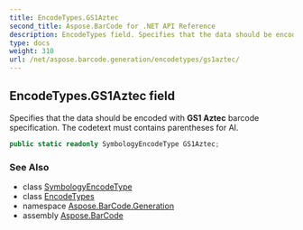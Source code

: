 ```yaml
---
title: EncodeTypes.GS1Aztec
second_title: Aspose.BarCode for .NET API Reference
description: EncodeTypes field. Specifies that the data should be encoded with GS1 Aztec barcode specification. The codetext must contains parentheses for AI
type: docs
weight: 310
url: /net/aspose.barcode.generation/encodetypes/gs1aztec/
---
```

## EncodeTypes.GS1Aztec field

Specifies that the data should be encoded with **GS1 Aztec** barcode specification. The codetext must contains parentheses for AI.

```csharp
public static readonly SymbologyEncodeType GS1Aztec;
```

### See Also

* class [SymbologyEncodeType](../../symbologyencodetype/)
* class [EncodeTypes](../)
* namespace [Aspose.BarCode.Generation](../../../aspose.barcode.generation/)
* assembly [Aspose.BarCode](../../../)


